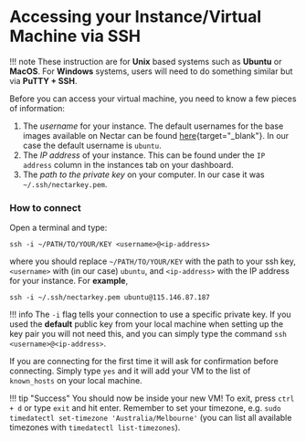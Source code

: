 # Accessing your Instance/Virtual Machine via SSH

!!! note
    These instruction are for **Unix** based systems such as **Ubuntu** or **MacOS**. For **Windows** systems, users will need to do something similar but via **PuTTY + SSH**.

Before you can access your virtual machine, you need to know a few pieces of information:

1.  The *username* for your instance. The default usernames for the base images available on Nectar can be found [here](https://support.ehelp.edu.au/support/solutions/articles/6000106269-image-catalog#username){target="_blank"}. In our case the default username is `ubuntu`.
2.  The *IP address* of your instance. This can be found under the `IP address` column in the instances tab on your dashboard.
3.  The *path to the private key* on your computer. In our case it was `~/.ssh/nectarkey.pem`.

### How to connect

Open a terminal and type:

```console
ssh -i ~/PATH/TO/YOUR/KEY <username>@<ip-address>
```

where you should replace `~/PATH/TO/YOUR/KEY` with the path to your ssh key, `<username>` with (in our case) `ubuntu`, and `<ip-address>` with the IP address for your instance. For **example**,
```console
ssh -i ~/.ssh/nectarkey.pem ubuntu@115.146.87.187
```

!!! info
    The `-i` flag tells your connection to use a specific private key.
    If you used the **default** public key from your local machine when setting up the key pair you will not need this, and you can simply type the command `ssh <username>@<ip-address>`.

If you are connecting for the first time it will ask for confirmation before connecting. Simply type `yes` and it will add your VM to the list of `known_hosts` on your local machine.

!!! tip "Success"
    You should now be inside your new VM! To exit, press `ctrl + d` or type `exit` and hit enter.
    Remember to set your timezone, e.g. `sudo timedatectl set-timezone 'Australia/Melbourne'` (you can list all available timezones with `timedatectl list-timezones`).

